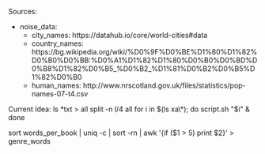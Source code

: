Sources:
<ul>
	<li> noise_data:
		<ul>
			<li> city_names: https://datahub.io/core/world-cities#data </li>
			<li> country_names: https://bg.wikipedia.org/wiki/%D0%9F%D0%BE%D1%80%D1%82%D0%B0%D0%BB:%D0%A1%D1%82%D1%80%D0%B0%D0%BD%D0%B8%D1%82%D0%B5_%D0%B2_%D1%81%D0%B2%D0%B5%D1%82%D0%B0 </li>
			<li> human_names: http://www.nrscotland.gov.uk/files/statistics/pop-names-07-t4.csv</li>
		</ul>
	</li>
</ul>

Current Idea:
ls \*txt > all
split -n l/4 all
for i in $(ls xa\*); do
	script.sh "$i" &
done

sort words_per_book | uniq -c | sort -rn | awk '{if ($1 > 5) print $2}' > genre_words
